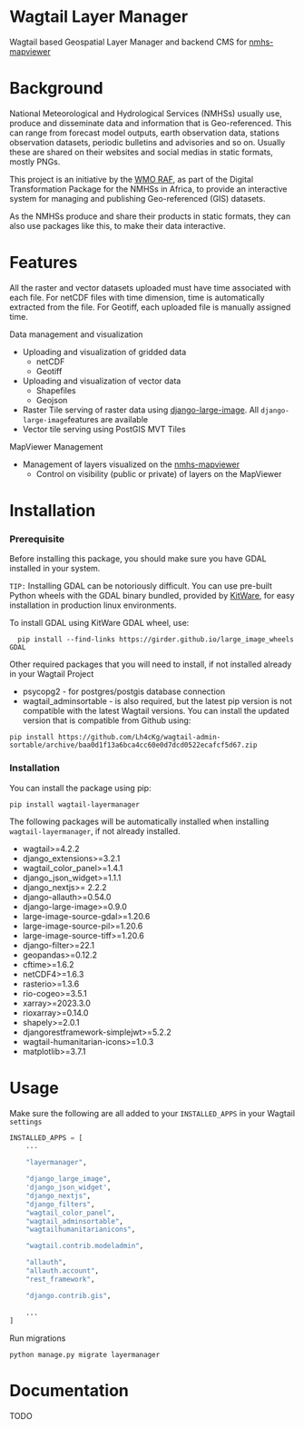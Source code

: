 # Wagtail Layer Manager

Wagtail based Geospatial Layer Manager and backend CMS for [nmhs-mapviewer](https://github.com/wmo-raf/nmhs-mapviewer)

# Background
National Meteorological and Hydrological Services (NMHSs) usually use, produce and disseminate data and information that is Geo-referenced. 
This can range from forecast model outputs, earth observation data, stations observation datasets, 
periodic bulletins and advisories and so on. Usually these are shared on their websites and social medias in static formats, mostly PNGs.

This project is an initiative by the [WMO RAF](https://github.com/wmo-raf), as part of the Digital Transformation Package
for the NMHSs in Africa, to provide an interactive system for managing and publishing Geo-referenced (GIS) datasets.

As the NMHSs produce and share their products in static formats, they can also use packages like this, to make their data interactive.



# Features

All the raster and vector datasets uploaded must have time associated with each file.
For netCDF files with time dimension, time is automatically extracted from the file. For Geotiff, each uploaded file 
is manually assigned time.

Data management and visualization
- Uploading and visualization of gridded data 
  - netCDF
  - Geotiff
- Uploading and visualization of vector data
  - Shapefiles
  - Geojson
- Raster Tile serving of raster data using [django-large-image](https://github.com/girder/django-large-image). 
 All `django-large-image`features  are available
- Vector tile serving using PostGIS MVT Tiles

MapViewer Management
- Management of layers visualized on the [nmhs-mapviewer](https://github.com/wmo-raf/nmhs-mapviewer)
  - Control on visibility (public or private) of layers on the MapViewer


# Installation

### Prerequisite

Before installing this package, you should make sure you have GDAL installed in your system.

`TIP:` Installing GDAL can be notoriously difficult. You can use  pre-built Python wheels with the GDAL binary 
bundled, provided by [KitWare](https://github.com/Kitware), for easy installation in production linux environments.

To install GDAL using KitWare GDAL wheel, use: 

```shell
  pip install --find-links https://girder.github.io/large_image_wheels GDAL
```

Other required packages that you will need to install, if not installed already in your Wagtail Project

- psycopg2 - for postgres/postgis database connection 
- wagtail_adminsortable -  is also required, but the latest pip version is not compatible with the latest Wagtail versions.
You can install the updated version that is compatible from Github using:

```shell
pip install https://github.com/Lh4cKg/wagtail-admin-sortable/archive/baa0d1f13a6bca4cc60e0d7dcd0522ecafcf5d67.zip
```

### Installation

You can install the package using pip:

```shell
pip install wagtail-layermanager
```

The following packages will be automatically installed when installing `wagtail-layermanager`, if not already installed.

- wagtail>=4.2.2
- django_extensions>=3.2.1
- wagtail_color_panel>=1.4.1
- django_json_widget>=1.1.1
- django_nextjs>= 2.2.2
- django-allauth>=0.54.0
- django-large-image>=0.9.0 
- large-image-source-gdal>=1.20.6 
- large-image-source-pil>=1.20.6 
- large-image-source-tiff>=1.20.6
- django-filter>=22.1
- geopandas>=0.12.2
- cftime>=1.6.2
- netCDF4>=1.6.3
- rasterio>=1.3.6
- rio-cogeo>=3.5.1
- xarray>=2023.3.0
- rioxarray>=0.14.0
- shapely>=2.0.1
- djangorestframework-simplejwt>=5.2.2
- wagtail-humanitarian-icons>=1.0.3
- matplotlib>=3.7.1

# Usage

Make sure the following are all added to your `INSTALLED_APPS` in your Wagtail `settings`

````python
INSTALLED_APPS = [
    ...

    "layermanager",

    "django_large_image",
    'django_json_widget',
    "django_nextjs",
    "django_filters",
    "wagtail_color_panel",
    "wagtail_adminsortable",
    "wagtailhumanitarianicons",

    "wagtail.contrib.modeladmin",

    "allauth",
    "allauth.account",
    "rest_framework",

    "django.contrib.gis",
    
    ...
]

````
Run migrations

```shell
python manage.py migrate layermanager
```

# Documentation
TODO
